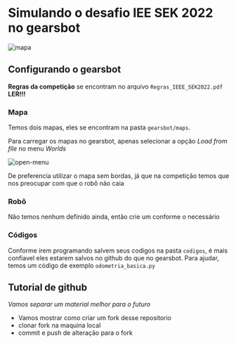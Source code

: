# Simulando o desafio IEE SEK 2022 no gearsbot
![mapa](https://user-images.githubusercontent.com/31012982/176165691-2b53a19a-645d-41e9-83d7-972ca56a6182.png)
## Configurando o gearsbot

**Regras da competição** se encontram no arquivo `Regras_IEEE_SEK2022.pdf` **LER!!!**

### Mapa
Temos dois mapas, eles se encontram na pasta `gearsbot/maps`.
    
Para carregar os mapas no gearsbot, apenas selecionar a opção *Load from file* no menu *Worlds*

![open-menu](https://user-images.githubusercontent.com/31012982/176166348-935b6a34-e980-4a68-8d4e-9fea656bc18c.png)

De preferencia utilizar o mapa sem bordas, já que na competição temos que nos preocupar com que o robô não caia

### Robô
Não temos nenhum definido ainda, então crie um conforme o necessário

### Códigos
Conforme irem programando salvem seus codigos na pasta `codigos`, é mais confiavel eles estarem salvos no github do que no gearsbot.
Para ajudar, temos um código de exemplo `odometria_basica.py`

## Tutorial de github
*Vamos separar um material melhor para o futuro*

- Vamos mostrar como criar um fork desse repositorio
- clonar fork na maquina local
- commit e push de alteração para o fork
